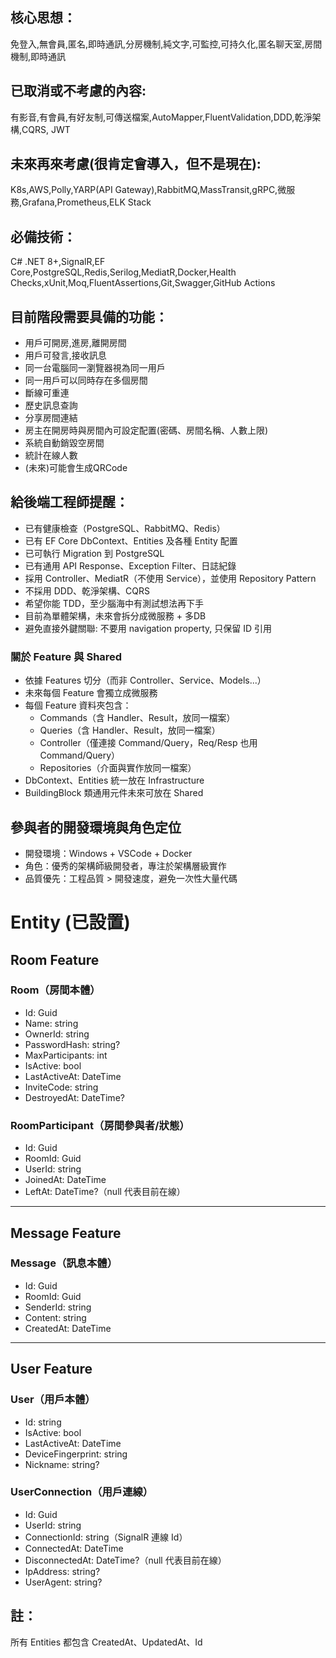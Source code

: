 ﻿## 核心思想：
免登入,無會員,匿名,即時通訊,分房機制,純文字,可監控,可持久化,匿名聊天室,房間機制,即時通訊

## 已取消或不考慮的內容:
有影音,有會員,有好友制,可傳送檔案,AutoMapper,FluentValidation,DDD,乾淨架構,CQRS, JWT

## 未來再來考慮(很肯定會導入，但不是現在):
K8s,AWS,Polly,YARP(API Gateway),RabbitMQ,MassTransit,gRPC,微服務,Grafana,Prometheus,ELK Stack

## 必備技術：
C# .NET 8+,SignalR,EF Core,PostgreSQL,Redis,Serilog,MediatR,Docker,Health Checks,xUnit,Moq,FluentAssertions,Git,Swagger,GitHub Actions

## 目前階段需要具備的功能：
- 用戶可開房,進房,離開房間
- 用戶可發言,接收訊息
- 同一台電腦同一瀏覽器視為同一用戶
- 同一用戶可以同時存在多個房間
- 斷線可重連
- 歷史訊息查詢
- 分享房間連結
- 房主在開房時與房間內可設定配置(密碼、房間名稱、人數上限)
- 系統自動銷毀空房間
- 統計在線人數
- (未來)可能會生成QRCode

## 給後端工程師提醒：
- 已有健康檢查（PostgreSQL、RabbitMQ、Redis）
- 已有 EF Core DbContext、Entities 及各種 Entity 配置
- 已可執行 Migration 到 PostgreSQL
- 已有通用 API Response、Exception Filter、日誌紀錄
- 採用 Controller、MediatR（不使用 Service），並使用 Repository Pattern
- 不採用 DDD、乾淨架構、CQRS
- 希望你能 TDD，至少腦海中有測試想法再下手
- 目前為單體架構，未來會拆分成微服務 + 多DB
- 避免直接外鍵關聯: 不要用 navigation property, 只保留 ID 引用

### 關於 Feature 與 Shared
- 依據 Features 切分（而非 Controller、Service、Models...）
- 未來每個 Feature 會獨立成微服務
- 每個 Feature 資料夾包含：
  - Commands（含 Handler、Result，放同一檔案）
  - Queries（含 Handler、Result，放同一檔案）
  - Controller（僅連接 Command/Query，Req/Resp 也用 Command/Query）
  - Repositories（介面與實作放同一檔案）
- DbContext、Entities 統一放在 Infrastructure
- BuildingBlock 類通用元件未來可放在 Shared

## 參與者的開發環境與角色定位
- 開發環境：Windows + VSCode + Docker
- 角色：優秀的架構師級開發者，專注於架構層級實作
- 品質優先：工程品質 > 開發速度，避免一次性大量代碼

# Entity (已設置)

## Room Feature

### Room（房間本體）
- Id: Guid
- Name: string
- OwnerId: string
- PasswordHash: string?
- MaxParticipants: int
- IsActive: bool
- LastActiveAt: DateTime
- InviteCode: string
- DestroyedAt: DateTime?

### RoomParticipant（房間參與者/狀態）
- Id: Guid
- RoomId: Guid
- UserId: string
- JoinedAt: DateTime
- LeftAt: DateTime?（null 代表目前在線）

---

## Message Feature

### Message（訊息本體）
- Id: Guid
- RoomId: Guid
- SenderId: string
- Content: string
- CreatedAt: DateTime

---

## User Feature

### User（用戶本體）
- Id: string
- IsActive: bool
- LastActiveAt: DateTime
- DeviceFingerprint: string
- Nickname: string?

### UserConnection（用戶連線）
- Id: Guid
- UserId: string
- ConnectionId: string（SignalR 連線 Id）
- ConnectedAt: DateTime
- DisconnectedAt: DateTime?（null 代表目前在線）
- IpAddress: string?
- UserAgent: string?

## 註：
所有 Entities 都包含 CreatedAt、UpdatedAt、Id
